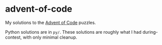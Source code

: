 # advent-of-code

My solutions to the [Advent of Code](https://adventofcode.com/) puzzles.

Python solutions are in `py/`. These solutions are roughly what I had
during-contest, with only minimal cleanup.

